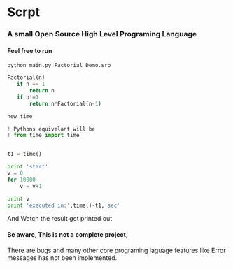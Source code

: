 # Scrpt
### A small Open Source High Level Programing Language


#### Feel free to run 

    python main.py Factorial_Demo.srp


```python
Factorial(n)
   if n == 1
       return n
   if n!=1
       return n*Factorial(n-1)

new time

! Pythons equivelant will be
! from time import time


t1 = time()

print 'start'
v = 0
for 10000
    v = v+1

print v
print 'executed in:',time()-t1,'sec'
```

And Watch the result get printed out

#### Be aware, This is not a complete project, 
There are bugs and many other core programing laguage 
features like Error messages has not been implemented.
